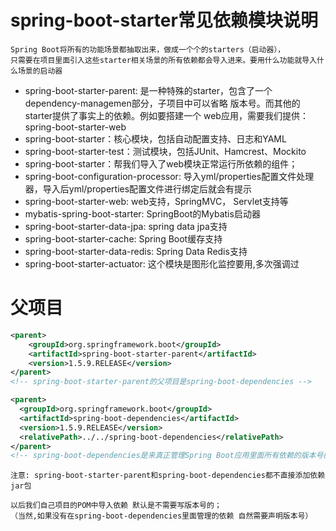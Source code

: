 # spring-boot-starter常见依赖模块说明

    Spring Boot将所有的功能场景都抽取出来，做成一个个的starters（启动器），
    只需要在项目里面引入这些starter相关场景的所有依赖都会导入进来。要用什么功能就导入什么场景的启动器

- spring-boot-starter-parent: 是一种特殊的starter，包含了一个 dependency-managemen部分，子项目中可以省略 版本号。而其他的starter提供了事实上的依赖。例如要搭建一个 web应用，需要我们提供：spring-boot-starter-web
- spring-boot-starter：核心模块，包括自动配置支持、日志和YAML
- spring-boot-starter-test：测试模块，包括JUnit、Hamcrest、Mockito
- spring-boot-starter：帮我们导入了web模块正常运行所依赖的组件；
- spring-boot-configuration-processor: 导入yml/properties配置文件处理器，导入后yml/properties配置文件进行绑定后就会有提示
- spring-boot-starter-web: web支持，SpringMVC， Servlet支持等
- mybatis-spring-boot-starter: SpringBoot的Mybatis启动器
- spring-boot-starter-data-jpa: spring data jpa支持
- spring-boot-starter-cache: Spring Boot缓存支持
- spring-boot-starter-data-redis: Spring Data Redis支持
- spring-boot-starter-actuator: 这个模块是图形化监控要用,多次强调过

# 父项目

```xml
<parent>
    <groupId>org.springframework.boot</groupId>
    <artifactId>spring-boot-starter-parent</artifactId>
    <version>1.5.9.RELEASE</version>
</parent>
<!-- spring-boot-starter-parent的父项目是spring-boot-dependencies -->

<parent>
  <groupId>org.springframework.boot</groupId>
  <artifactId>spring-boot-dependencies</artifactId>
  <version>1.5.9.RELEASE</version>
  <relativePath>../../spring-boot-dependencies</relativePath>
</parent>
<!-- spring-boot-dependencies是来真正管理Spring Boot应用里面所有依赖的版本号的；-->
```

    注意: spring-boot-starter-parent和spring-boot-dependencies都不直接添加依赖jar包
    
    以后我们自己项目的POM中导入依赖 默认是不需要写版本号的；
    （当然,如果没有在spring-boot-dependencies里面管理的依赖 自然需要声明版本号）